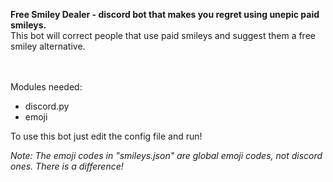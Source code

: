 **Free Smiley Dealer - discord bot that makes you regret using unepic paid smileys.** <br>
This bot will correct people that use paid smileys and suggest them a free smiley alternative.

<br><br>
Modules needed:
- discord.py
- emoji

To use this bot just edit the config file and run!

*Note: The emoji codes in "smileys.json" are global emoji codes, not discord ones. There is a difference!*
